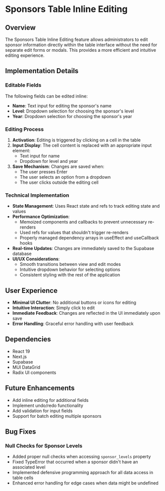 # Sponsors Table Inline Editing

## Overview

The Sponsors Table Inline Editing feature allows administrators to edit sponsor information directly within the table interface without the need for separate edit forms or modals. This provides a more efficient and intuitive editing experience.

## Implementation Details

### Editable Fields

The following fields can be edited inline:

- **Name**: Text input for editing the sponsor's name
- **Level**: Dropdown selection for choosing the sponsor's level
- **Year**: Dropdown selection for choosing the sponsor's year

### Editing Process

1. **Activation**: Editing is triggered by clicking on a cell in the table
2. **Input Display**: The cell content is replaced with an appropriate input element:
   - Text input for name
   - Dropdown for level and year
3. **Save Mechanism**: Changes are saved when:
   - The user presses Enter
   - The user selects an option from a dropdown
   - The user clicks outside the editing cell

### Technical Implementation

- **State Management**: Uses React state and refs to track editing state and values
- **Performance Optimization**: 
  - Memoized components and callbacks to prevent unnecessary re-renders
  - Used refs for values that shouldn't trigger re-renders
  - Properly managed dependency arrays in useEffect and useCallback hooks
- **Real-time Updates**: Changes are immediately saved to the Supabase database
- **UI/UX Considerations**:
  - Smooth transitions between view and edit modes
  - Intuitive dropdown behavior for selecting options
  - Consistent styling with the rest of the application

## User Experience

- **Minimal UI Clutter**: No additional buttons or icons for editing
- **Intuitive Interaction**: Simply click to edit
- **Immediate Feedback**: Changes are reflected in the UI immediately upon save
- **Error Handling**: Graceful error handling with user feedback

## Dependencies

- React 19
- Next.js
- Supabase
- MUI DataGrid
- Radix UI components

## Future Enhancements

- Add inline editing for additional fields
- Implement undo/redo functionality
- Add validation for input fields
- Support for batch editing multiple sponsors

## Bug Fixes

### Null Checks for Sponsor Levels

- Added proper null checks when accessing `sponsor_levels` property
- Fixed TypeError that occurred when a sponsor didn't have an associated level
- Implemented defensive programming approach for all data access in table cells
- Enhanced error handling for edge cases when data might be undefined
